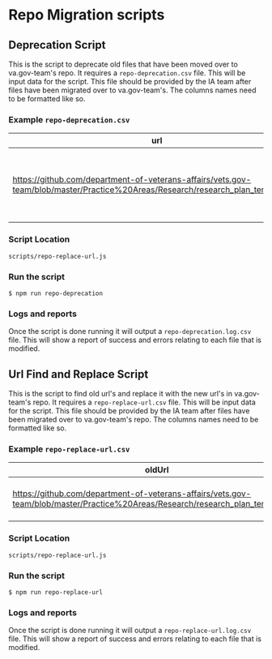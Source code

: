 # Repo Migration scripts

## Deprecation Script
This is the script to deprecate old files that have been moved over to va.gov-team's repo. It requires a `repo-deprecation.csv` file. This will be input data for the script. This file should be provided by the IA team after files have been migrated over to va.gov-team's. The columns names need to be formatted like so.

### Example `repo-deprecation.csv`

| url | messagingToBeAdded |
| --- | ------------------ |
|https://github.com/department-of-veterans-affairs/vets.gov-team/blob/master/Practice%20Areas/Research/research_plan_template.md | This page is no longer maintained and likely outdated. Please see the most current research documentation in the va.gov-team repo.

### Script Location

```
scripts/repo-replace-url.js
```

### Run the script
```
$ npm run repo-deprecation
```

### Logs and reports
Once the script is done running it will output a `repo-deprecation.log.csv` file. This will show a report of success and errors relating to each file that is modified.

## Url Find and Replace Script
This is the script to find old url's and replace it with the new url's in va.gov-team's repo. It requires a `repo-replace-url.csv` file. This will be input data for the script. This file should be provided by the IA team after files have been migrated over to va.gov-team's repo. The columns names need to be formatted like so.

### Example `repo-replace-url.csv`

| oldUrl | newUrl |
| ------ | ------ |
| https://github.com/department-of-veterans-affairs/vets.gov-team/blob/master/Practice%20Areas/Research/research_plan_template.md | https://github.com/department-of-veterans-affairs/va.gov-team/blob/master/platform/research/research-plan-template.md |

### Script Location

```
scripts/repo-replace-url.js
```

### Run the script
```
$ npm run repo-replace-url
```

### Logs and reports
Once the script is done running it will output a `repo-replace-url.log.csv` file. This will show a report of success and errors relating to each file that is modified.
